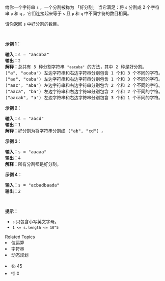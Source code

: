 <p>给你一个字符串&nbsp;<code>s</code>&nbsp;，一个分割被称为 「好分割」&nbsp;当它满足：将&nbsp;<code>s</code>&nbsp;分割成 2 个字符串&nbsp;<code>p</code> 和&nbsp;<code>q</code>&nbsp;，它们连接起来等于&nbsp;<code>s</code>&nbsp;且 <code>p</code>&nbsp;和 <code>q</code>&nbsp;中不同字符的数目相同。</p>

<p>请你返回 <code>s</code>&nbsp;中好分割的数目。</p>

<p>&nbsp;</p>

<p><strong>示例 1：</strong></p>

<pre><strong>输入：</strong>s = "aacaba"
<strong>输出：</strong>2
<strong>解释：</strong>总共有 5 种分割字符串 <span><code>"aacaba"</code></span> 的方法，其中 2 种是好分割。
("a", "acaba") 左边字符串和右边字符串分别包含 1 个和 3 个不同的字符。
("aa", "caba") 左边字符串和右边字符串分别包含 1 个和 3 个不同的字符。
("aac", "aba") 左边字符串和右边字符串分别包含 2 个和 2 个不同的字符。这是一个好分割。
("aaca", "ba") 左边字符串和右边字符串分别包含 2 个和 2 个不同的字符。这是一个好分割。
("aacab", "a") 左边字符串和右边字符串分别包含 3 个和 1 个不同的字符。
</pre>

<p><strong>示例 2：</strong></p>

<pre><strong>输入：</strong>s = "abcd"
<strong>输出：</strong>1
<strong>解释：</strong>好分割为将字符串分割成 ("ab", "cd") 。
</pre>

<p><strong>示例 3：</strong></p>

<pre><strong>输入：</strong>s = "aaaaa"
<strong>输出：</strong>4
<strong>解释：</strong>所有分割都是好分割。</pre>

<p><strong>示例 4：</strong></p>

<pre><strong>输入：</strong>s = "acbadbaada"
<strong>输出：</strong>2
</pre>

<p>&nbsp;</p>

<p><strong>提示：</strong></p>

<ul> 
 <li><code>s</code>&nbsp;只包含小写英文字母。</li> 
 <li><code>1 &lt;= s.length &lt;= 10^5</code></li> 
</ul>

<div><div>Related Topics</div><div><li>位运算</li><li>字符串</li><li>动态规划</li></div></div><br><div><li>👍 45</li><li>👎 0</li></div>
